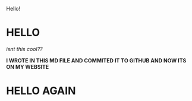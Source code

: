 Hello!

# HELLO

_isnt this cool??_

__I WROTE IN THIS MD FILE AND COMMITED IT TO GITHUB AND NOW ITS ON MY WEBSITE__

# HELLO AGAIN

